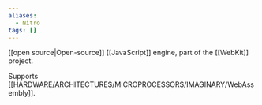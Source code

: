 ```yaml
---
aliases:
  - Nitro
tags: []
---
```

[[open source|Open-source]] [[JavaScript]] engine, part of the [[WebKit]] project.

Supports [[HARDWARE/ARCHITECTURES/MICROPROCESSORS/IMAGINARY/WebAssembly]].